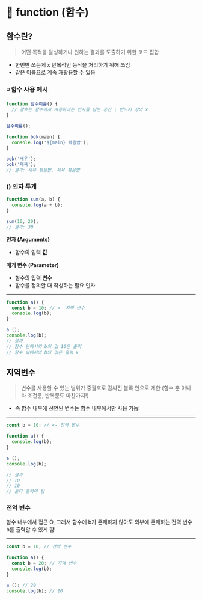 # 📌 function (함수)

## 함수란?
> 어떤 목적을 달성하거나 원하는 결과를 도출하기 위한 코드 집합
- 한번만 쓰는게 x 반복적인 동작을 처리하기 위해 쓰임
- 같은 이름으로 계속 재활용할 수 있음

### ◽ 함수 사용 예시
``` javascript
function 함수이름() {
  // 괄호는 함수에서 사용하려는 인자를 담는 공간 | 반드시 정의 x
}

함수이름();
```

```javascript
function bok(main) {
  console.log('${main} 볶음밥');
}

bok('새우');
bok('제육');
// 결과: 새우 볶음밥, 제육 볶음밥
```

### () 인자 두개
``` javascript
function sum(a, b) {
  console.log(a + b);
}

sum(10, 20);
// 결과: 30
```

__인자 (Arguments)__
- 함수의 입력 __값__

__매개 변수 (Parameter)__
- 함수의 입력 __변수__
- 함수를 정의할 때 작성하는 필요 인자

***

``` javascript
function a() {
  const b = 10; // <- 지역 변수
  console.log(b);
}

a ();
console.log(b);
// 결과
// 함수 안에서의 b의 값 10은 출력
// 함수 밖에서의 b의 값은 출력 x
```

## 지역변수
>변수를 사용할 수 있는 범위가 중괄호로 감싸진 블록 안으로 제한
(함수 뿐 아니라 조건문, 반복문도 마찬가지!)

- 즉 함수 내부에 선언된 변수는 함수 내부에서만 사용 가능!

***

``` javascript
const b = 10; // <- 전역 변수

function a() {
  console.log(b);
}

a ();
console.log(b);

// 결과
// 10
// 10
// 둘다 출력이 됨
```

### 전역 변수
함수 내부에서 접근 O, 그래서 함수에 b가 존재하지 않아도 외부에 존재하는 전역 변수 b를 출력할 수 있게 함!

***

``` javascript
const b = 10; // 전역 변수

function a() {
  const b = 20; // 지역 변수
  console.log(b);
}

a (); // 20
console.log(b); // 10
```